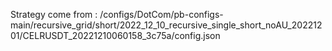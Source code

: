 Strategy come from : /configs/DotCom/pb-configs-main/recursive_grid/short/2022_12_10_recursive_single_short_noAU_20221201/CELRUSDT_20221210060158_3c75a/config.json